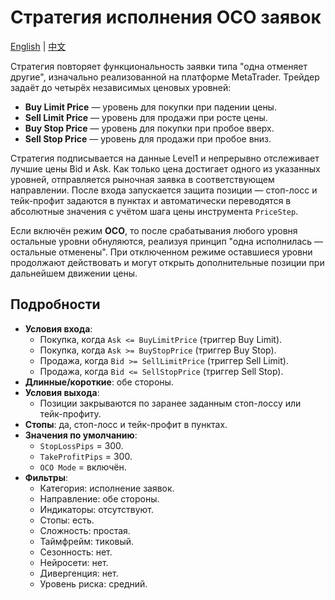 # Стратегия исполнения OCO заявок
[English](README.md) | [中文](README_cn.md)

Стратегия повторяет функциональность заявки типа "одна отменяет другие", изначально реализованной на платформе MetaTrader. Трейдер задаёт до четырёх независимых ценовых уровней:

- **Buy Limit Price** — уровень для покупки при падении цены.
- **Sell Limit Price** — уровень для продажи при росте цены.
- **Buy Stop Price** — уровень для покупки при пробое вверх.
- **Sell Stop Price** — уровень для продажи при пробое вниз.

Стратегия подписывается на данные Level1 и непрерывно отслеживает лучшие цены Bid и Ask. Как только цена достигает одного из указанных уровней, отправляется рыночная заявка в соответствующем направлении. После входа запускается защита позиции — стоп-лосс и тейк-профит задаются в пунктах и автоматически переводятся в абсолютные значения с учётом шага цены инструмента `PriceStep`.

Если включён режим **OCO**, то после срабатывания любого уровня остальные уровни обнуляются, реализуя принцип "одна исполнилась — остальные отменены". При отключенном режиме оставшиеся уровни продолжают действовать и могут открыть дополнительные позиции при дальнейшем движении цены.

## Подробности

- **Условия входа**:
  - Покупка, когда `Ask <= BuyLimitPrice` (триггер Buy Limit).
  - Покупка, когда `Ask >= BuyStopPrice` (триггер Buy Stop).
  - Продажа, когда `Bid >= SellLimitPrice` (триггер Sell Limit).
  - Продажа, когда `Bid <= SellStopPrice` (триггер Sell Stop).
- **Длинные/короткие**: обе стороны.
- **Условия выхода**:
  - Позиции закрываются по заранее заданным стоп-лоссу или тейк-профиту.
- **Стопы**: да, стоп-лосс и тейк-профит в пунктах.
- **Значения по умолчанию**:
  - `StopLossPips` = 300.
  - `TakeProfitPips` = 300.
  - `OCO Mode` = включён.
- **Фильтры**:
  - Категория: исполнение заявок.
  - Направление: обе стороны.
  - Индикаторы: отсутствуют.
  - Стопы: есть.
  - Сложность: простая.
  - Таймфрейм: тиковый.
  - Сезонность: нет.
  - Нейросети: нет.
  - Дивергенция: нет.
  - Уровень риска: средний.
